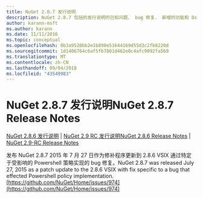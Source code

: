 ```yaml
---
title: NuGet 2.8.7 发行说明
description: NuGet 2.8.7 包括的发行说明的已知问题、 bug 修复、 新增的功能和 Dcr。
author: karann-msft
ms.author: karann
ms.date: 11/11/2016
ms.topic: conceptual
ms.openlocfilehash: 0b3a9520bb2e1b898e51644169d55d3c2fb8220d
ms.sourcegitcommit: 1d1406764c6af5fb7801d462e0c4afc9092fa569
ms.translationtype: MT
ms.contentlocale: zh-CN
ms.lasthandoff: 09/04/2018
ms.locfileid: "43549983"
---
```

# <a name="nuget-287-release-notes"></a><span data-ttu-id="fe66a-103">NuGet 2.8.7 发行说明</span><span class="sxs-lookup"><span data-stu-id="fe66a-103">NuGet 2.8.7 Release Notes</span></span>

<span data-ttu-id="fe66a-104">[NuGet 2.8.6 发行说明](../release-notes/nuget-2.8.6.md) | [NuGet 2.9 RC 发行说明](../release-notes/nuget-2.9-RC.md)</span><span class="sxs-lookup"><span data-stu-id="fe66a-104">[NuGet 2.8.6 Release Notes](../release-notes/nuget-2.8.6.md) | [NuGet 2.9-RC Release Notes](../release-notes/nuget-2.9-RC.md)</span></span>

<span data-ttu-id="fe66a-105">发布 NuGet 2.8.7 2015 年 7 月 27 日作为修补程序更新到 2.8.6 VSIX 通过特定于受影响的 Powershell 策略实现的 bug 修复。</span><span class="sxs-lookup"><span data-stu-id="fe66a-105">NuGet 2.8.7 was released July 27, 2015 as a patch update to the 2.8.6 VSIX with fix specific to a bug that effected Powershell policy implementation.</span></span>
[https://github.com/NuGet/Home/issues/974](https://github.com/NuGet/Home/issues/974)